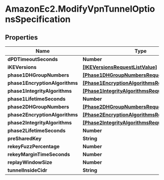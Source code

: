# AmazonEc2.ModifyVpnTunnelOptionsSpecification

## Properties

Name | Type | Description | Notes
------------ | ------------- | ------------- | -------------
**dPDTimeoutSeconds** | **Number** |  | [optional] 
**iKEVersions** | [**[IKEVersionsRequestListValue]**](IKEVersionsRequestListValue.md) |  | [optional] 
**phase1DHGroupNumbers** | [**[Phase1DHGroupNumbersRequestListValue]**](Phase1DHGroupNumbersRequestListValue.md) |  | [optional] 
**phase1EncryptionAlgorithms** | [**[Phase1EncryptionAlgorithmsRequestListValue]**](Phase1EncryptionAlgorithmsRequestListValue.md) |  | [optional] 
**phase1IntegrityAlgorithms** | [**[Phase1IntegrityAlgorithmsRequestListValue]**](Phase1IntegrityAlgorithmsRequestListValue.md) |  | [optional] 
**phase1LifetimeSeconds** | **Number** |  | [optional] 
**phase2DHGroupNumbers** | [**[Phase2DHGroupNumbersRequestListValue]**](Phase2DHGroupNumbersRequestListValue.md) |  | [optional] 
**phase2EncryptionAlgorithms** | [**[Phase2EncryptionAlgorithmsRequestListValue]**](Phase2EncryptionAlgorithmsRequestListValue.md) |  | [optional] 
**phase2IntegrityAlgorithms** | [**[Phase2IntegrityAlgorithmsRequestListValue]**](Phase2IntegrityAlgorithmsRequestListValue.md) |  | [optional] 
**phase2LifetimeSeconds** | **Number** |  | [optional] 
**preSharedKey** | **String** |  | [optional] 
**rekeyFuzzPercentage** | **Number** |  | [optional] 
**rekeyMarginTimeSeconds** | **Number** |  | [optional] 
**replayWindowSize** | **Number** |  | [optional] 
**tunnelInsideCidr** | **String** |  | [optional] 


